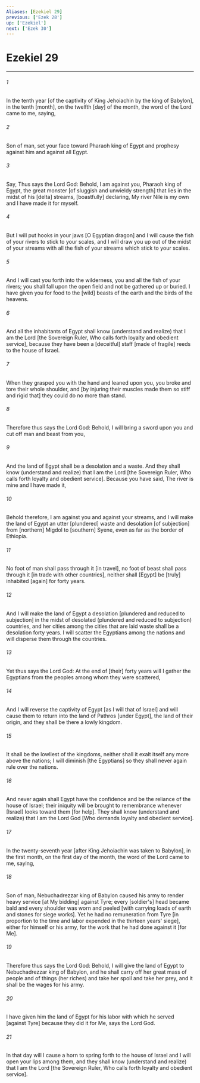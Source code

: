 ```yaml
---
Aliases: [Ezekiel 29]
previous: ['Ezek 28']
up: ['Ezekiel']
next: ['Ezek 30']
---
```

# Ezekiel 29

***














###### 1 






In the tenth year [of the captivity of King Jehoiachin by the king of Babylon], in the tenth [month], on the twelfth [day] of the month, the word of the Lord came to me, saying, 













###### 2 






Son of man, set your face toward Pharaoh king of Egypt and prophesy against him and against all Egypt. 













###### 3 






Say, Thus says the Lord God: Behold, I am against you, Pharaoh king of Egypt, the great monster [of sluggish and unwieldy strength] that lies in the midst of his [delta] streams, [boastfully] declaring, My river Nile is my own and I have made it for myself. 













###### 4 






But I will put hooks in your jaws [O Egyptian dragon] and I will cause the fish of your rivers to stick to your scales, and I will draw you up out of the midst of your streams with all the fish of your streams which stick to your scales. 













###### 5 






And I will cast you forth into the wilderness, you and all the fish of your rivers; you shall fall upon the open field and not be gathered up or buried. I have given you for food to the [wild] beasts of the earth and the birds of the heavens. 













###### 6 






And all the inhabitants of Egypt shall know (understand and realize) that I am the Lord [the Sovereign Ruler, Who calls forth loyalty and obedient service], because they have been a [deceitful] staff [made of fragile] reeds to the house of Israel. 













###### 7 






When they grasped you with the hand and leaned upon you, you broke and tore their whole shoulder, and [by injuring their muscles made them so stiff and rigid that] they could do no more than stand. 













###### 8 






Therefore thus says the Lord God: Behold, I will bring a sword upon you and cut off man and beast from you, 













###### 9 






And the land of Egypt shall be a desolation and a waste. And they shall know (understand and realize) that I am the Lord [the Sovereign Ruler, Who calls forth loyalty and obedient service]. Because you have said, The river is mine and I have made it, 













###### 10 






Behold therefore, I am against you and against your streams, and I will make the land of Egypt an utter [plundered] waste and desolation [of subjection] from [northern] Migdol to [southern] Syene, even as far as the border of Ethiopia. 













###### 11 






No foot of man shall pass through it [in travel], no foot of beast shall pass through it [in trade with other countries], neither shall [Egypt] be [truly] inhabited [again] for forty years. 













###### 12 






And I will make the land of Egypt a desolation [plundered and reduced to subjection] in the midst of desolated (plundered and reduced to subjection) countries, and her cities among the cities that are laid waste shall be a desolation forty years. I will scatter the Egyptians among the nations and will disperse them through the countries. 













###### 13 






Yet thus says the Lord God: At the end of [their] forty years will I gather the Egyptians from the peoples among whom they were scattered, 













###### 14 






And I will reverse the captivity of Egypt [as I will that of Israel] and will cause them to return into the land of Pathros [under Egypt], the land of their origin, and they shall be there a lowly kingdom. 













###### 15 






It shall be the lowliest of the kingdoms, neither shall it exalt itself any more above the nations; I will diminish [the Egyptians] so they shall never again rule over the nations. 













###### 16 






And never again shall Egypt have the confidence and be the reliance of the house of Israel; their iniquity will be brought to remembrance whenever [Israel] looks toward them [for help]. They shall know (understand and realize) that I am the Lord God [Who demands loyalty and obedient service]. 













###### 17 






In the twenty-seventh year [after King Jehoiachin was taken to Babylon], in the first month, on the first day of the month, the word of the Lord came to me, saying, 













###### 18 






Son of man, Nebuchadrezzar king of Babylon caused his army to render heavy service [at My bidding] against Tyre; every [soldier's] head became bald and every shoulder was worn and peeled [with carrying loads of earth and stones for siege works]. Yet he had no remuneration from Tyre [in proportion to the time and labor expended in the thirteen years' siege], either for himself or his army, for the work that he had done against it [for Me]. 













###### 19 






Therefore thus says the Lord God: Behold, I will give the land of Egypt to Nebuchadrezzar king of Babylon, and he shall carry off her great mass of people and of things (her riches) and take her spoil and take her prey, and it shall be the wages for his army. 













###### 20 






I have given him the land of Egypt for his labor with which he served [against Tyre] because they did it for Me, says the Lord God. 













###### 21 






In that day will I cause a horn to spring forth to the house of Israel and I will open your lips among them, and they shall know (understand and realize) that I am the Lord [the Sovereign Ruler, Who calls forth loyalty and obedient service].
